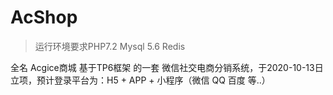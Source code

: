 AcShop
===============

> 运行环境要求PHP7.2  Mysql 5.6  Redis

全名 Acgice商城 基于TP6框架 的一套 微信社交电商分销系统，于2020-10-13日立项，预计登录平台为：H5 + APP + 小程序（微信 QQ 百度 等..）

